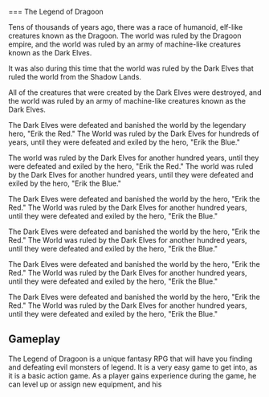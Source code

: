 
===
The Legend of Dragoon

Tens of thousands of years ago, there was a race of humanoid, elf-like creatures known as the Dragoon. The world was ruled by the Dragoon empire, and the world was ruled by an army of machine-like creatures known as the Dark Elves.

It was also during this time that the world was ruled by the Dark Elves that ruled the world from the Shadow Lands.

All of the creatures that were created by the Dark Elves were destroyed, and the world was ruled by an army of machine-like creatures known as the Dark Elves.

The Dark Elves were defeated and banished the world by the legendary hero, "Erik the Red." The World was ruled by the Dark Elves for hundreds of years, until they were defeated and exiled by the hero, "Erik the Blue."

The world was ruled by the Dark Elves for another hundred years, until they were defeated and exiled by the hero, "Erik the Red." The world was ruled by the Dark Elves for another hundred years, until they were defeated and exiled by the hero, "Erik the Blue."

The Dark Elves were defeated and banished the world by the hero, "Erik the Red." The World was ruled by the Dark Elves for another hundred years, until they were defeated and exiled by the hero, "Erik the Blue."

The Dark Elves were defeated and banished the world by the hero, "Erik the Red." The World was ruled by the Dark Elves for another hundred years, until they were defeated and exiled by the hero, "Erik the Blue."

The Dark Elves were defeated and banished the world by the hero, "Erik the Red." The World was ruled by the Dark Elves for another hundred years, until they were defeated and exiled by the hero, "Erik the Blue."

The Dark Elves were defeated and banished the world by the hero, "Erik the Red." The World was ruled by the Dark Elves for another hundred years, until they were defeated and exiled by the hero, "Erik the Blue."

## Gameplay

The Legend of Dragoon is a unique fantasy RPG that will have you finding and defeating evil monsters of legend. It is a very easy game to get into, as it is a basic action game. As a player gains experience during the game, he can level up or assign new equipment, and his
